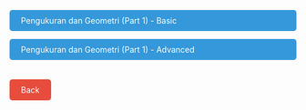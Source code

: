 <style>
  .button {
    display: block;
    margin-top: 10px;
    padding: 10px 20px;
    color: #fff;
    text-decoration: none;
    border-radius: 5px;
    transition: background-color 0.3s ease;
  }

  .button:hover {
    transform: scale(1.1);
  }

  .button-pk {
    background-color: #3498db;
  }

  .button-pk:hover {
    background-color: #2980b9;
  }

  .button-back {
    background-color: #e74c3c;
  }

  .button-back:hover {
    background-color: #c0392b;
  }

  .button-container {
    display: inline-block;
    margin-top: 10px;
  }
</style>

<a href="https://github.com/KronosDP/PejuangMasukPTN/blob/master/Demo/PK/Pengukuran%20dan%20Geometri%20(Part%201)/advanced_stuffs.ipynb" target="_blank" class="button button-pk">Pengukuran dan Geometri (Part 1) - Basic</a>

<a href="https://github.com/KronosDP/PejuangMasukPTN/blob/master/Demo/PK/Pengukuran%20dan%20Geometri%20(Part%201)/basic_stuffs.ipynb" target="_blank" class="button button-pk">Pengukuran dan Geometri (Part 1) - Advanced</a>

<span class="button-container">
  <a href="../" class="button button-back">Back</a>
</span>